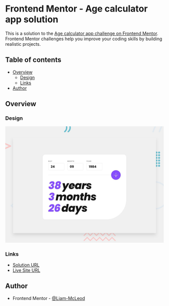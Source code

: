 # Frontend Mentor - Age calculator app solution

This is a solution to the [Age calculator app challenge on Frontend Mentor](https://www.frontendmentor.io/challenges/age-calculator-app-dF9DFFpj-Q). Frontend Mentor challenges help you improve your coding skills by building realistic projects. 

## Table of contents

- [Overview](#overview)
  - [Design](#design)
  - [Links](#links)
- [Author](#author)

## Overview

### Design

![Design preview for the Age calculator app coding challenge](./design/desktop-preview.jpg)

### Links

-  [Solution URL](https://www.frontendmentor.io/solutions/age-calculator-app-otqwzMQoN-)
-  [Live Site URL](https://liam-mcleod.github.io/age-calculator-app-main/)

## Author
- Frontend Mentor - [@Liam-McLeod](https://www.frontendmentor.io/profile/Liam-McLeod)